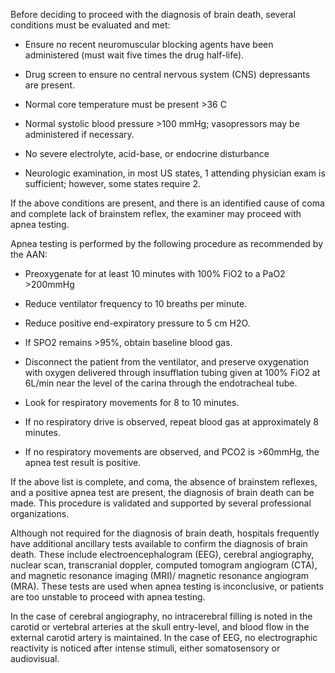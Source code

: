 Before deciding to proceed with the diagnosis of brain death, several conditions must be evaluated and met:

- Ensure no recent neuromuscular blocking agents have been administered (must wait five times the drug half-life).

- Drug screen to ensure no central nervous system (CNS) depressants are present.

- Normal core temperature must be present >36 C

- Normal systolic blood pressure >100 mmHg; vasopressors may be administered if necessary.

- No severe electrolyte, acid-base, or endocrine disturbance

- Neurologic examination, in most US states, 1 attending physician exam is sufficient; however, some states require 2.

If the above conditions are present, and there is an identified cause of coma and complete lack of brainstem reflex, the examiner may proceed with apnea testing.

Apnea testing is performed by the following procedure as recommended by the AAN:

- Preoxygenate for at least 10 minutes with 100% FiO2 to a PaO2 >200mmHg

- Reduce ventilator frequency to 10 breaths per minute.

- Reduce positive end-expiratory pressure to 5 cm H2O.

- If SPO2 remains >95%, obtain baseline blood gas.

- Disconnect the patient from the ventilator, and preserve oxygenation with oxygen delivered through insufflation tubing given at 100% FiO2 at 6L/min near the level of the carina through the endotracheal tube.

- Look for respiratory movements for 8 to 10 minutes.

- If no respiratory drive is observed, repeat blood gas at approximately 8 minutes.

- If no respiratory movements are observed, and PCO2 is >60mmHg, the apnea test result is positive.

If the above list is complete, and coma, the absence of brainstem reflexes, and a positive apnea test are present, the diagnosis of brain death can be made. This procedure is validated and supported by several professional organizations.

Although not required for the diagnosis of brain death, hospitals frequently have additional ancillary tests available to confirm the diagnosis of brain death. These include electroencephalogram (EEG), cerebral angiography, nuclear scan, transcranial doppler, computed tomogram angiogram (CTA), and magnetic resonance imaging (MRI)/ magnetic resonance angiogram (MRA). These tests are used when apnea testing is inconclusive, or patients are too unstable to proceed with apnea testing.

In the case of cerebral angiography, no intracerebral filling is noted in the carotid or vertebral arteries at the skull entry-level, and blood flow in the external carotid artery is maintained. In the case of EEG, no electrographic reactivity is noticed after intense stimuli, either somatosensory or audiovisual.